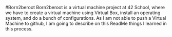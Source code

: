 #Born2beroot
Born2beroot is a virtual machine project at 42 School, where we have to create a virtual machine using Virtual Box, install an operating system, and do a bunch of configurations. As I am not able to push a Virtual Machine to github, I am going to describe on this ReadMe things I learned in this process.
